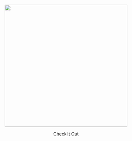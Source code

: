 <p align="center">
    <img width="400" src="https://ghcdn.rawgit.org/gist/alevosia/7a52801134eab66204c3a79c32d16703/raw/c8d62f1ff330d7fc4b7ec522ea93b641c03157a7/simmer_studios.svg">
</p>

<p align="center">
    <a href="https://www.simmer-studios.com/">Check It Out</a>
</p>
